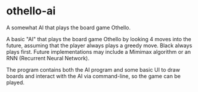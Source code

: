 # othello-ai
A somewhat AI that plays the board game Othello.

A basic "AI" that plays the board game Othello by looking 4 moves into the future, assuming that the player always plays a greedy move. Black always plays first. Future implementations may include a Mimimax algorithm or an RNN (Recurrent Neural Network).

The program contains both the AI program and some basic UI to draw boards and interact with the AI via command-line, so the game can be played.
